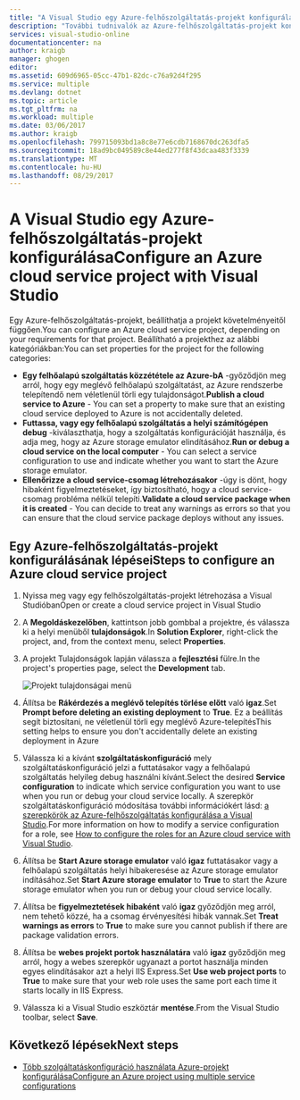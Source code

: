 ```yaml
---
title: "A Visual Studio egy Azure-felhőszolgáltatás-projekt konfigurálása |} Microsoft Docs"
description: "További tudnivalók az Azure-felhőszolgáltatás-projekt konfigurálása a Visual Studio, a projekt követelményeitől függően."
services: visual-studio-online
documentationcenter: na
author: kraigb
manager: ghogen
editor: 
ms.assetid: 609d6965-05cc-47b1-82dc-c76a92d4f295
ms.service: multiple
ms.devlang: dotnet
ms.topic: article
ms.tgt_pltfrm: na
ms.workload: multiple
ms.date: 03/06/2017
ms.author: kraigb
ms.openlocfilehash: 799715093bd1a8c8e77e6cdb7168670dc263dfa5
ms.sourcegitcommit: 18ad9bc049589c8e44ed277f8f43dcaa483f3339
ms.translationtype: MT
ms.contentlocale: hu-HU
ms.lasthandoff: 08/29/2017
---
```

# <a name="configure-an-azure-cloud-service-project-with-visual-studio"></a><span data-ttu-id="e5ede-103">A Visual Studio egy Azure-felhőszolgáltatás-projekt konfigurálása</span><span class="sxs-lookup"><span data-stu-id="e5ede-103">Configure an Azure cloud service project with Visual Studio</span></span>
<span data-ttu-id="e5ede-104">Egy Azure-felhőszolgáltatás-projekt, beállíthatja a projekt követelményeitől függően.</span><span class="sxs-lookup"><span data-stu-id="e5ede-104">You can configure an Azure cloud service project, depending on your requirements for that project.</span></span> <span data-ttu-id="e5ede-105">Beállítható a projekthez az alábbi kategóriákban:</span><span class="sxs-lookup"><span data-stu-id="e5ede-105">You can set properties for the project for the following categories:</span></span>

- <span data-ttu-id="e5ede-106">**Egy felhőalapú szolgáltatás közzététele az Azure-bA** -győződjön meg arról, hogy egy meglévő felhőalapú szolgáltatást, az Azure rendszerbe telepítendő nem véletlenül törli egy tulajdonságot.</span><span class="sxs-lookup"><span data-stu-id="e5ede-106">**Publish a cloud service to Azure** - You can set a property to make sure that an existing cloud service deployed to Azure is not accidentally deleted.</span></span>
- <span data-ttu-id="e5ede-107">**Futtassa, vagy egy felhőalapú szolgáltatás a helyi számítógépen debug** -kiválaszthatja, hogy a szolgáltatás konfigurációját használja, és adja meg, hogy az Azure storage emulator elindításához.</span><span class="sxs-lookup"><span data-stu-id="e5ede-107">**Run or debug a cloud service on the local computer** - You can select a service configuration to use and indicate whether you want to start the Azure storage emulator.</span></span>
- <span data-ttu-id="e5ede-108">**Ellenőrizze a cloud service-csomag létrehozásakor** -úgy is dönt, hogy hibaként figyelmeztetéseket, így biztosítható, hogy a cloud service-csomag probléma nélkül telepíti.</span><span class="sxs-lookup"><span data-stu-id="e5ede-108">**Validate a cloud service package when it is created** - You can decide to treat any warnings as errors so that you can ensure that the cloud service package deploys without any issues.</span></span> 

## <a name="steps-to-configure-an-azure-cloud-service-project"></a><span data-ttu-id="e5ede-109">Egy Azure-felhőszolgáltatás-projekt konfigurálásának lépései</span><span class="sxs-lookup"><span data-stu-id="e5ede-109">Steps to configure an Azure cloud service project</span></span>
1. <span data-ttu-id="e5ede-110">Nyissa meg vagy egy felhőszolgáltatás-projekt létrehozása a Visual Studióban</span><span class="sxs-lookup"><span data-stu-id="e5ede-110">Open or create a cloud service project in Visual Studio</span></span>

1. <span data-ttu-id="e5ede-111">A **Megoldáskezelőben**, kattintson jobb gombbal a projektre, és válassza ki a helyi menüből **tulajdonságok**.</span><span class="sxs-lookup"><span data-stu-id="e5ede-111">In **Solution Explorer**, right-click the project, and, from the context menu, select **Properties**.</span></span>
   
1. <span data-ttu-id="e5ede-112">A projekt Tulajdonságok lapján válassza a **fejlesztési** fülre.</span><span class="sxs-lookup"><span data-stu-id="e5ede-112">In the project's properties page, select the **Development** tab.</span></span>

    ![Projekt tulajdonságai menü](./media/vs-azure-tools-configuring-an-azure-project/solution-explorer-project-properties-menu.png)

1. <span data-ttu-id="e5ede-114">Állítsa be **Rákérdezés a meglévő telepítés törlése előtt** való **igaz**.</span><span class="sxs-lookup"><span data-stu-id="e5ede-114">Set **Prompt before deleting an existing deployment** to **True**.</span></span> <span data-ttu-id="e5ede-115">Ez a beállítás segít biztosítani, ne véletlenül törli egy meglévő Azure-telepítés</span><span class="sxs-lookup"><span data-stu-id="e5ede-115">This setting helps to ensure you don't accidentally delete an existing deployment in Azure</span></span>

1. <span data-ttu-id="e5ede-116">Válassza ki a kívánt **szolgáltatáskonfiguráció** mely szolgáltatáskonfiguráció jelzi a futtatásakor vagy a felhőalapú szolgáltatás helyileg debug használni kívánt.</span><span class="sxs-lookup"><span data-stu-id="e5ede-116">Select the desired **Service configuration** to indicate which service configuration you want to use when you run or debug your cloud service locally.</span></span> <span data-ttu-id="e5ede-117">A szerepkör szolgáltatáskonfiguráció módosítása további információkért lásd: [a szerepkörök az Azure-felhőszolgáltatás konfigurálása a Visual Studio](./vs-azure-tools-configure-roles-for-cloud-service.md).</span><span class="sxs-lookup"><span data-stu-id="e5ede-117">For more information on how to modify a service configuration for a role, see [How to configure the roles for an Azure cloud service with Visual Studio](./vs-azure-tools-configure-roles-for-cloud-service.md).</span></span>

1. <span data-ttu-id="e5ede-118">Állítsa be **Start Azure storage emulator** való **igaz** futtatásakor vagy a felhőalapú szolgáltatás helyi hibakeresése az Azure storage emulator indításához.</span><span class="sxs-lookup"><span data-stu-id="e5ede-118">Set **Start Azure storage emulator** to **True** to start the Azure storage emulator when you run or debug your cloud service locally.</span></span>

1. <span data-ttu-id="e5ede-119">Állítsa be **figyelmeztetések hibaként** való **igaz** győződjön meg arról, nem tehető közzé, ha a csomag érvényesítési hibák vannak.</span><span class="sxs-lookup"><span data-stu-id="e5ede-119">Set **Treat warnings as errors** to **True** to make sure you cannot publish if there are package validation errors.</span></span>

1. <span data-ttu-id="e5ede-120">Állítsa be **webes projekt portok használatára** való **igaz** győződjön meg arról, hogy a webes szerepkör ugyanazt a portot használja minden egyes elindításakor azt a helyi IIS Express.</span><span class="sxs-lookup"><span data-stu-id="e5ede-120">Set **Use web project ports** to **True** to make sure that your web role uses the same port each time it starts locally in IIS Express.</span></span>

1. <span data-ttu-id="e5ede-121">Válassza ki a Visual Studio eszköztár **mentése**.</span><span class="sxs-lookup"><span data-stu-id="e5ede-121">From the Visual Studio toolbar, select **Save**.</span></span>

## <a name="next-steps"></a><span data-ttu-id="e5ede-122">Következő lépések</span><span class="sxs-lookup"><span data-stu-id="e5ede-122">Next steps</span></span>
- [<span data-ttu-id="e5ede-123">Több szolgáltatáskonfiguráció használata Azure-projekt konfigurálása</span><span class="sxs-lookup"><span data-stu-id="e5ede-123">Configure an Azure project using multiple service configurations</span></span>](vs-azure-tools-multiple-services-project-configurations.md)

